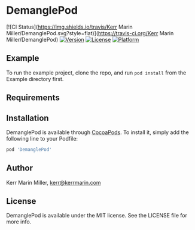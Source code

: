 # DemanglePod

[![CI Status](https://img.shields.io/travis/Kerr Marin Miller/DemanglePod.svg?style=flat)](https://travis-ci.org/Kerr Marin Miller/DemanglePod)
[![Version](https://img.shields.io/cocoapods/v/DemanglePod.svg?style=flat)](https://cocoapods.org/pods/DemanglePod)
[![License](https://img.shields.io/cocoapods/l/DemanglePod.svg?style=flat)](https://cocoapods.org/pods/DemanglePod)
[![Platform](https://img.shields.io/cocoapods/p/DemanglePod.svg?style=flat)](https://cocoapods.org/pods/DemanglePod)

## Example

To run the example project, clone the repo, and run `pod install` from the Example directory first.

## Requirements

## Installation

DemanglePod is available through [CocoaPods](https://cocoapods.org). To install
it, simply add the following line to your Podfile:

```ruby
pod 'DemanglePod'
```

## Author

Kerr Marin Miller, kerr@kerrmarin.com

## License

DemanglePod is available under the MIT license. See the LICENSE file for more info.
